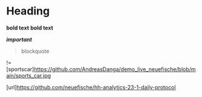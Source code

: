 # Heading


**bold text**
__bold text__


***important***

> blockquote

!=[sportscar]https://github.com/AndreasDanga/demo_live_neuefische/blob/main/sports_car.jpg

[url]https://github.com/neuefische/hh-analytics-23-1-daily-protocol

